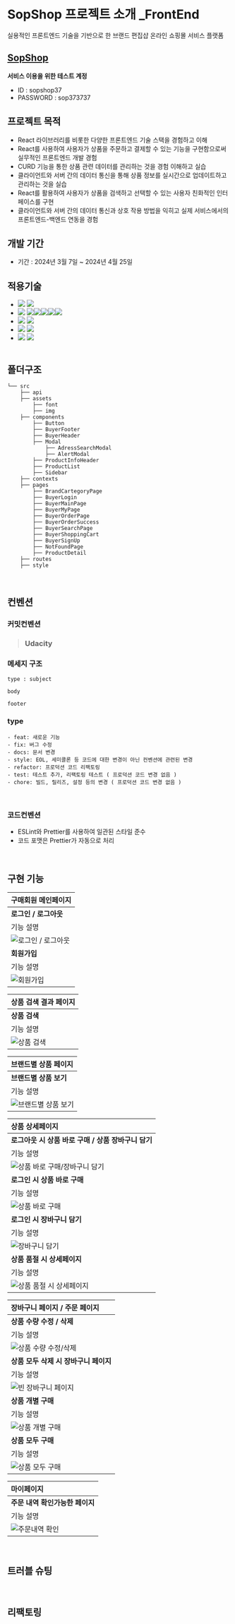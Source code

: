 # SopShop 프로젝트 소개 \_FrontEnd

실용적인 프론트엔드 기술을 기반으로 한 브랜드 편집샵 온라인 쇼핑몰 서비스 플랫폼
<br/>

## [SopShop](https://sopshop.netlify.app/)

**서비스 이용을 위한 테스트 계정**  <br/>
- ID : sopshop37 <br/>
- PASSWORD : sop373737
  <br/>

## 프로젝트 목적

- React 라이브러리를 비롯한 다양한 프론트엔드 기술 스택을 경험하고 이해
- React를 사용하여 사용자가 상품을 주문하고 결제할 수 있는 기능을 구현함으로써 실무적인 프론트엔드 개발 경험
- CURD 기능을 통한 상품 관련 데이터를 관리하는 것을 경험 이해하고 실습
- 클라이언트와 서버 간의 데이터 통신을 통해 상품 정보를 실시간으로 업데이트하고 관리하는 것을 실습
- React를 활용하여 사용자가 상품을 검색하고 선택할 수 있는 사용자 친화적인 인터페이스를 구현
- 클라이언트와 서버 간의 데이터 통신과 상호 작용 방법을 익히고 실제 서비스에서의 프론트엔드-백엔드 연동을 경험
  <br/>

## 개발 기간

- 기간 : 2024년 3월 7일 ~ 2024년 4월 25일
  <br/>

## 적용기술

- <img src="https://img.shields.io/badge/LANGUAGE-%23121011?style=for-the-badge"> <img src="https://img.shields.io/badge/javascript-%23323330.svg?style=for-the-badge&logo=javascript&logoColor=%23F7DF1E"><br/>
- <img src="https://img.shields.io/badge/LIBRARY-%23121011?style=for-the-badge"> <img src="https://img.shields.io/badge/react-%2320232a.svg?style=for-the-badge&logo=react&logoColor=%2361DAFB"><img src="https://img.shields.io/badge/Context--Api-000000?style=for-the-badge&logo=react"><img src="https://img.shields.io/badge/React%20Hook%20Form-%23EC5990.svg?style=for-the-badge&logo=reacthookform&logoColor=white"><img src="https://img.shields.io/badge/React_Router-CA4245?style=for-the-badge&logo=react-router&logoColor=white"><img src="https://img.shields.io/badge/styled--components-DB7093?style=for-the-badge&logo=styled-components&logoColor=white"/><br/>
- <img src="https://img.shields.io/badge/IDE/EDITOR-%23121011?style=for-the-badge"> <img src="https://img.shields.io/badge/Visual%20Studio%20Code-0078d7.svg?style=for-the-badge&logo=visual-studio-code&logoColor=white"><br/>
- <img src="https://img.shields.io/badge/VERSIONCONTROL-%23121011?style=for-the-badge"> <img src="https://img.shields.io/badge/github-%23121011.svg?style=for-the-badge&logo=github&logoColor=white"><br/>
- <img src="https://img.shields.io/badge/DESIGN -%23121011?style=for-the-badge"> <img src="https://img.shields.io/badge/figma-%23F24E1E.svg?style=for-the-badge&logo=figma&logoColor=white"><br/>
  <br/>

## 폴더구조

```
└── src
    ├── api
    ├── assets
        ├── font
        ├── img
    ├── components
        ├── Button
        ├── BuyerFooter
        ├── BuyerHeader
        ├── Modal
            ├── AdressSearchModal
            ├── AlertModal
        ├── ProductInfoHeader
        ├── ProductList
        ├── Sidebar
    ├── contexts
    ├── pages
        ├── BrandCartegoryPage
        ├── BuyerLogin
        ├── BuyerMainPage
        ├── BuyerMyPage
        ├── BuyerOrderPage
        ├── BuyerOrderSuccess
        ├── BuyerSearchPage
        ├── BuyerShoppingCart
        ├── BuyerSignUp
        ├── NotFoundPage
        ├── ProductDetail
    ├── routes
    ├── style
```

<br/>

## 컨벤션

### 커밋컨벤션

> ### Udacity

### 메세지 구조

```
type : subject

body

footer
```

### type

    - feat: 새로운 기능
    - fix: 버그 수정
    - docs: 문서 변경
    - style: EOL, 세미콜론 등 코드에 대한 변경이 아닌 컨벤션에 관련된 변경
    - refactor: 프로덕션 코드 리팩토링
    - test: 테스트 추가, 리팩토링 테스트 ( 프로덕션 코드 변경 없음 )
    - chore: 빌드, 릴리즈, 설정 등의 변경 ( 프로덕션 코드 변경 없음 )

<br/>
 
### 코드컨벤션
- ESLint와 Prettier를 사용하여 일관된 스타일 준수
- 코드 포맷은 Prettier가 자동으로 처리
<br/>

## 구현 기능

| 구매회원 메인페이지                               |
| :------------------------------------------------ |
| **로그인 / 로그아웃**                             |
| 기능 설명                                         |
| ![로그인 / 로그아웃](/public/gif/LoginLogout.gif) |
| **회원가입**                                      |
| 기능 설명                                         |
| ![회원가입](/public/gif/SignUp.gif)               |

| 상품 검색 결과 페이지                       |
| :------------------------------------------ |
| **상품 검색**                               |
| 기능 설명                                   |
| ![상품 검색](/public/gif/ProductSearch.gif) |

| 브랜드별 상품 페이지                                      |
| :-------------------------------------------------------- |
| **브랜드별 상품 보기**                                    |
| 기능 설명                                                 |
| ![브랜드별 상품 보기](/public/gif/ViewProductBybrand.gif) |

| 상품 상세페이지                                                        |
| :--------------------------------------------------------------------- |
| **로그아웃 시 상품 바로 구매 / 상품 장바구니 담기**                    |
| 기능 설명                                                              |
| ![상품 바로 구매/장바구니 담기](/public/gif/LogoutBuyShoppingCart.gif) |
| **로그인 시 상품 바로 구매**                                           |
| 기능 설명                                                              |
| ![상품 바로 구매](/public/gif/LoginDirectBuy.gif)                      |
| **로그인 시 장바구니 담기**                                            |
| 기능 설명                                                              |
| ![장바구니 담기](/public/gif/LoginShoppingCart.gif)                    |
| **상품 품절 시 상세페이지**                                            |
| 기능 설명                                                              |
| ![상품 품절 시 상세페이지](/public/gif/Soldout.gif)                    |

| 장바구니 페이지 / 주문 페이지                                        |
| :------------------------------------------------------------------- |
| **상품 수량 수정 / 삭제**                                            |
| 기능 설명                                                            |
| ![상품 수량 수정/삭제](/public/gif/ShoppingCartListModifyDelete.gif) |
| **상품 모두 삭제 시 장바구니 페이지**                                |
| 기능 설명                                                            |
| ![빈 장바구니 페이지](/public/gif/EmptyShoppingCart.gif)             |
| **상품 개별 구매**                                                   |
| 기능 설명                                                            |
| ![상품 개별 구매](/public/gif/CartOneOrder.gif)                      |
| **상품 모두 구매**                                                   |
| 기능 설명                                                            |
| ![상품 모두 구매](/public/gif/CartAllOrder.gif)                      |

| 마이페이지                               |
| :--------------------------------------- |
| **주문 내역 확인가능한 페이지**          |
| 기능 설명                                |
| ![주문내역 확인](/public/gif/MyPage.gif) |

<br/>

## 트러블 슈팅

<br/>

## 리팩토링

<br/>
